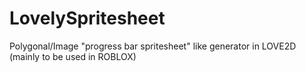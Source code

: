# LovelySpritesheet
Polygonal/Image "progress bar spritesheet" like generator in LOVE2D (mainly to be used in ROBLOX)
